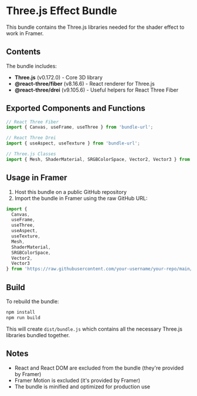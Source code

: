 # Three.js Effect Bundle

This bundle contains the Three.js libraries needed for the shader effect to work in Framer.

## Contents

The bundle includes:
- **Three.js** (v0.172.0) - Core 3D library
- **@react-three/fiber** (v8.16.6) - React renderer for Three.js
- **@react-three/drei** (v9.105.6) - Useful helpers for React Three Fiber

## Exported Components and Functions

```javascript
// React Three Fiber
import { Canvas, useFrame, useThree } from 'bundle-url';

// React Three Drei
import { useAspect, useTexture } from 'bundle-url';

// Three.js Classes
import { Mesh, ShaderMaterial, SRGBColorSpace, Vector2, Vector3 } from 'bundle-url';
```

## Usage in Framer

1. Host this bundle on a public GitHub repository
2. Import the bundle in Framer using the raw GitHub URL:

```javascript
import { 
  Canvas, 
  useFrame, 
  useThree, 
  useAspect, 
  useTexture,
  Mesh,
  ShaderMaterial,
  SRGBColorSpace,
  Vector2,
  Vector3
} from 'https://raw.githubusercontent.com/your-username/your-repo/main/bundle/dist/bundle.js';
```

## Build

To rebuild the bundle:

```bash
npm install
npm run build
```

This will create `dist/bundle.js` which contains all the necessary Three.js libraries bundled together.

## Notes

- React and React DOM are excluded from the bundle (they're provided by Framer)
- Framer Motion is excluded (it's provided by Framer)
- The bundle is minified and optimized for production use 